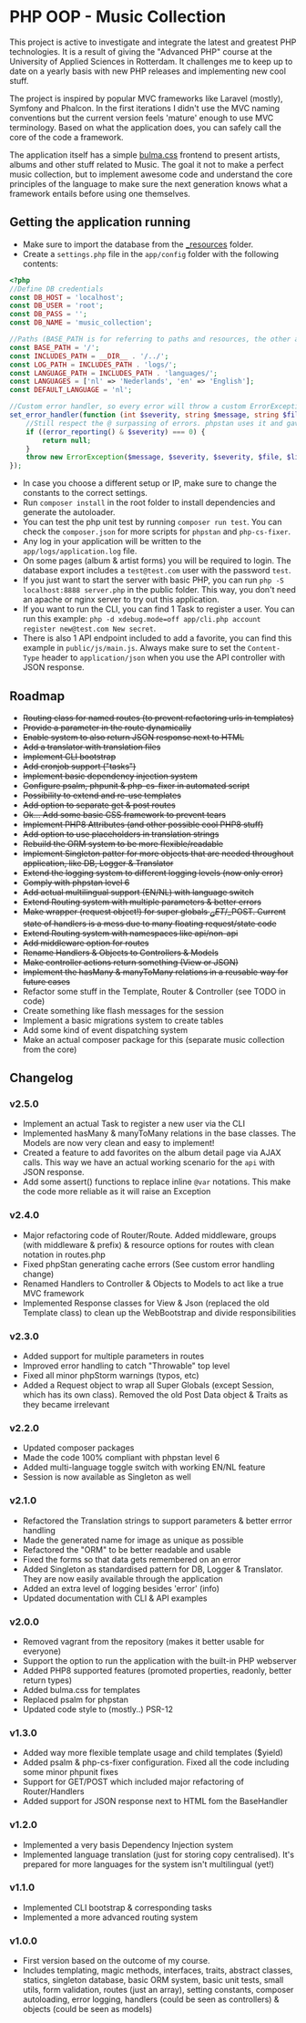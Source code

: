 # PHP OOP - Music Collection

This project is active to investigate and integrate the latest and greatest PHP
technologies. It is a result of giving the "Advanced PHP" course at the University
of Applied Sciences in Rotterdam. It challenges me to keep up to date on a yearly
basis with new PHP releases and implementing new cool stuff.

The project is inspired by popular MVC frameworks like Laravel (mostly), Symfony and 
Phalcon. In the first iterations I didn't use the MVC naming conventions but the current
version feels 'mature' enough to use MVC terminology. Based on what the application does,
you can safely call the core of the code a framework.

The application itself has a simple [bulma.css](https://bulma.io) frontend to present
artists, albums and other stuff related to Music. The goal it not to make a perfect
music collection, but to implement awesome code and understand the core principles of
the language to make sure the next generation knows what a framework entails before
using one themselves.

## Getting the application running

- Make sure to import the database from the [_resources](_resources) folder.
- Create a `settings.php` file in the `app/config` folder with the following contents:

```php
<?php
//Define DB credentials
const DB_HOST = 'localhost';
const DB_USER = 'root';
const DB_PASS = '';
const DB_NAME = 'music_collection';

//Paths (BASE_PATH is for referring to paths and resources, the other are for internal handlers)
const BASE_PATH = '/';
const INCLUDES_PATH = __DIR__ . '/../';
const LOG_PATH = INCLUDES_PATH . 'logs/';
const LANGUAGE_PATH = INCLUDES_PATH . 'languages/';
const LANGUAGES = ['nl' => 'Nederlands', 'en' => 'English'];
const DEFAULT_LANGUAGE = 'nl';

//Custom error handler, so every error will throw a custom ErrorException
set_error_handler(function (int $severity, string $message, string $file, int $line): bool|null {
    //Still respect the @ surpassing of errors. phpstan uses it and gave me weird caching errors
    if ((error_reporting() & $severity) === 0) {
        return null;
    }
    throw new ErrorException($message, $severity, $severity, $file, $line);
});
```

- In case you choose a different setup or IP, make sure to change the constants
  to the correct settings.
- Run `composer install` in the root folder to install dependencies and generate
  the autoloader.
- You can test the php unit test by running `composer run test`. You can check the
  `composer.json` for more scripts for `phpstan` and `php-cs-fixer`.
- Any log in your application will be written to the `app/logs/application.log` file.
- On some pages (album & artist forms) you will be required to login. The database
  export includes a `test@test.com` user with the password `test`.
- If you just want to start the server with basic PHP, you can run
  `php -S localhost:8888 server.php` in the public folder. This way, you don't need
  an apache or nginx server to try out this application.
- If you want to run the CLI, you can find 1 Task to register a user. You can run this
  example: `php -d xdebug.mode=off app/cli.php account register new@test.com New secret`.
- There is also 1 API endpoint included to add a favorite, you can find this example in
  `public/js/main.js`. Always make sure to set the `Content-Type` header to
  `application/json` when you use the API controller with JSON response.

## Roadmap

- ~~Routing class for named routes (to prevent refactoring urls in templates)~~
- ~~Provide a parameter in the route dynamically~~
- ~~Enable system to also return JSON response next to HTML~~
- ~~Add a translator with translation files~~
- ~~Implement CLI bootstrap~~
- ~~Add cronjob support ("tasks")~~
- ~~Implement basic dependency injection system~~
- ~~Configure psalm, phpunit & php-cs-fixer in automated script~~
- ~~Possibility to extend and re-use templates~~
- ~~Add option to separate get & post routes~~
- ~~Ok... Add some basic CSS framework to prevent tears~~
- ~~Implement PHP8 Attributes (and other possible cool PHP8 stuff)~~
- ~~Add option to use placeholders in translation strings~~
- ~~Rebuild the ORM system to be more flexible/readable~~
- ~~Implement Singleton patter for more objects that are needed throughout application,
  like DB, Logger & Translator~~
- ~~Extend the logging system to different logging levels (now only error)~~
- ~~Comply with phpstan level 6~~
- ~~Add actual multilingual support (EN/NL) with language switch~~
- ~~Extend Routing system with multiple parameters & better errors~~
- ~~Make wrapper (request object!) for super globals $_GET/$_POST. Current state of
  handlers is a mess due to many floating request/state code~~
- ~~Extend Routing system with namespaces like api/non-api~~
- ~~Add middleware option for routes~~
- ~~Rename Handlers & Objects to Controllers & Models~~
- ~~Make controller actions return something (View or JSON)~~
- ~~Implement the hasMany & manyToMany relations in a reusable way for future cases~~
- Refactor some stuff in the Template, Router & Controller (see TODO in code)
- Create something like flash messages for the session
- Implement a basic migrations system to create tables
- Add some kind of event dispatching system
- Make an actual composer package for this (separate music collection from the core)

## Changelog

### v2.5.0

- Implement an actual Task to register a new user via the CLI
- Implemented hasMany & manyToMany relations in the base classes. The Models are now
  very clean and easy to implement!
- Created a feature to add favorites on the album detail page via AJAX calls. This way
  we have an actual working scenario for the `api` with JSON response.
- Add some assert() functions to replace inline `@var` notations. This make the code
  more reliable as it will raise an Exception

### v2.4.0

- Major refactoring code of Router/Route. Added middleware, groups (with middleware 
  & prefix) & resource options for routes with clean notation in routes.php
- Fixed phpStan generating cache errors (See custom error handling change)
- Renamed Handlers to Controller & Objects to Models to act like a true MVC framework
- Implemented Response classes for View & Json (replaced the old Template class) to
  clean up the WebBootstrap and divide responsibilities

### v2.3.0

- Added support for multiple parameters in routes
- Improved error handling to catch "Throwable" top level
- Fixed all minor phpStorm warnings (typos, etc)
- Added a Request object to wrap all Super Globals (except Session, which has its
  own class). Removed the old Post Data object & Traits as they became irrelevant

### v2.2.0

- Updated composer packages
- Made the code 100% compliant with phpstan level 6
- Added multi-language toggle switch with working EN/NL feature
- Session is now available as Singleton as well

### v2.1.0

- Refactored the Translation strings to support parameters & better errror handling
- Made the generated name for image as unique as possible
- Refactored the "ORM" to be better readable and usable
- Fixed the forms so that data gets remembered on an error
- Added Singleton as standardised pattern for DB, Logger & Translator. They are now
  easily available through the application
- Added an extra level of logging besides 'error' (info)
- Updated documentation with CLI & API examples

### v2.0.0

- Removed vagrant from the repository (makes it better usable for everyone)
- Support the option to run the application with the built-in PHP webserver
- Added PHP8 supported features (promoted properties, readonly, better return types)
- Added bulma.css for templates
- Replaced psalm for phpstan
- Updated code style to (mostly..) PSR-12

### v1.3.0

- Added way more flexible template usage and child templates ($yield)
- Added psalm & php-cs-fixer configuration. Fixed all the code including some minor
  phpunit fixes
- Support for GET/POST which included major refactoring of Router/Handlers
- Added support for JSON response next to HTML fom the BaseHandler

### v1.2.0

- Implemented a very basis Dependency Injection system
- Implemented language translation (just for storing copy centralised). It's prepared
  for more languages for the system isn't multilingual (yet!)

### v1.1.0

- Implemented CLI bootstrap & corresponding tasks
- Implemented a more advanced routing system

### v1.0.0

- First version based on the outcome of my course.
- Includes templating, magic methods, interfaces, traits, abstract classes, statics,
  singleton database, basic ORM system, basic unit tests, small utils, form validation,
  routes (just an array), setting constants, composer autoloading, error logging,
  handlers (could be seen as controllers) & objects (could be seen as models)
